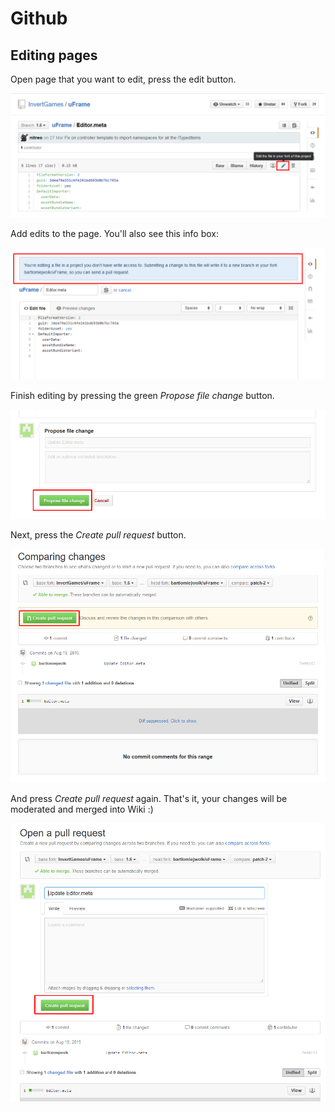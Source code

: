 # Github

## Editing pages

Open page that you want to edit, press the edit button.

![](../images/Screenshot_124.png)

Add edits to the page. You'll also see this info box:

![](../images/Screenshot_125.png)

Finish editing by pressing the green _Propose file change_ button.

![](../images/Screenshot_126.png)

Next, press the _Create pull request_ button.

![](../images/Screenshot_127.png)

And press _Create pull request_ again. That's it, your changes will be moderated and merged into Wiki :)

![](../images/Screenshot_128.png)
